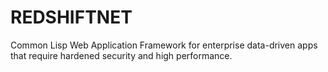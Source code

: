 REDSHIFTNET
===========

Common Lisp Web Application Framework for enterprise data-driven apps that require hardened security and high performance.
